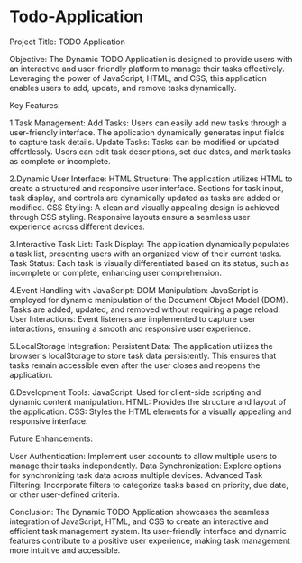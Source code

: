 # Todo-Application
Project Title: TODO Application

Objective:
The Dynamic TODO Application is designed to provide users with an interactive and user-friendly platform to manage their tasks effectively. Leveraging the power of JavaScript, HTML, and CSS, this application enables users to add, update, and remove tasks dynamically.

Key Features:

1.Task Management:
Add Tasks: Users can easily add new tasks through a user-friendly interface. The application dynamically generates input fields to capture task details.
Update Tasks: Tasks can be modified or updated effortlessly. Users can edit task descriptions, set due dates, and mark tasks as complete or incomplete.

2.Dynamic User Interface:
HTML Structure: The application utilizes HTML to create a structured and responsive user interface. Sections for task input, task display, and controls are dynamically updated as tasks are added or modified.
CSS Styling: A clean and visually appealing design is achieved through CSS styling. Responsive layouts ensure a seamless user experience across different devices.

3.Interactive Task List:
Task Display: The application dynamically populates a task list, presenting users with an organized view of their current tasks.
Task Status: Each task is visually differentiated based on its status, such as incomplete or complete, enhancing user comprehension.

4.Event Handling with JavaScript:
DOM Manipulation: JavaScript is employed for dynamic manipulation of the Document Object Model (DOM). Tasks are added, updated, and removed without requiring a page reload.
User Interactions: Event listeners are implemented to capture user interactions, ensuring a smooth and responsive user experience.

5.LocalStorage Integration:
Persistent Data: The application utilizes the browser's localStorage to store task data persistently. This ensures that tasks remain accessible even after the user closes and reopens the application.

6.Development Tools:
JavaScript: Used for client-side scripting and dynamic content manipulation.
HTML: Provides the structure and layout of the application.
CSS: Styles the HTML elements for a visually appealing and responsive interface.

Future Enhancements:

User Authentication: Implement user accounts to allow multiple users to manage their tasks independently.
Data Synchronization: Explore options for synchronizing task data across multiple devices.
Advanced Task Filtering: Incorporate filters to categorize tasks based on priority, due date, or other user-defined criteria.

Conclusion:
The Dynamic TODO Application showcases the seamless integration of JavaScript, HTML, and CSS to create an interactive and efficient task management system. Its user-friendly interface and dynamic features contribute to a positive user experience, making task management more intuitive and accessible.
